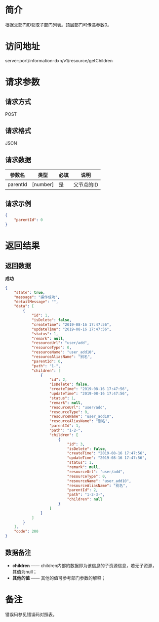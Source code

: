 # 简介
根据父部门ID获取子部门列表。顶层部门可传递参数0。

# 访问地址
server:port/information-dxn/v1/resource/getChildren

# 请求参数

## 请求方式
POST

## 请求格式
JSON

## 请求数据
|参数名|类型|必填|说明|
|-|-|-|-|
|parentId|[number]|是|父节点的ID|

## 请求示例
```json
{
	"parentId": 0
}
```

# 返回结果
## 返回数据
**成功**
```json
{
    "state": true,
    "message": "操作成功",
    "detailMessage": "",
    "data": [
        {
            "id": 1,
            "isDelete": false,
            "createTime": "2019-08-16 17:47:56",
            "updateTime": "2019-08-16 17:47:56",
            "status": 1,
            "remark": null,
            "resourceUrl": "user/add",
            "resourceType": 0,
            "resourceName": "user_add10",
            "resourceAliasName": "别名",
            "parentId": 0,
            "path": "1-",
            "children": [
                {
                    "id": 2,
                    "isDelete": false,
                    "createTime": "2019-08-16 17:47:56",
                    "updateTime": "2019-08-16 17:47:56",
                    "status": 1,
                    "remark": null,
                    "resourceUrl": "user/add",
                    "resourceType": 0,
                    "resourceName": "user_add10",
                    "resourceAliasName": "别名",
                    "parentId": 1,
                    "path": "1-2-",
                    "children": [
                        {
                            "id": 3,
                            "isDelete": false,
                            "createTime": "2019-08-16 17:47:56",
                            "updateTime": "2019-08-16 17:47:56",
                            "status": 1,
                            "remark": null,
                            "resourceUrl": "user/add",
                            "resourceType": 0,
                            "resourceName": "user_add10",
                            "resourceAliasName": "别名",
                            "parentId": 2,
                            "path": "1-2-3-",
                            "children": null
                        }
                    ]
                }
            ]
        }
    ],
    "code": 200
}
```
## 数据备注
* **children** —— children内部的数据即为该信息的子资源信息，若无子资源，其值为null；
* **其他的值** —— 其他的值可参考部门参数的解释；


# 备注
错误码参见错误码对照表。